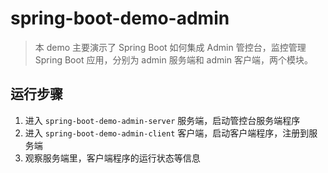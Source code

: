# spring-boot-demo-admin

> 本 demo 主要演示了 Spring Boot 如何集成 Admin 管控台，监控管理 Spring Boot 应用，分别为 admin 服务端和 admin 客户端，两个模块。

## 运行步骤

1. 进入 `spring-boot-demo-admin-server` 服务端，启动管控台服务端程序
2. 进入 `spring-boot-demo-admin-client` 客户端，启动客户端程序，注册到服务端
3. 观察服务端里，客户端程序的运行状态等信息

